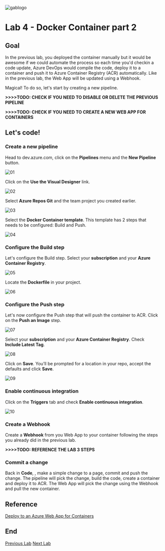 ![gablogo][gablogo]

# Lab 4 - Docker Container part 2

## Goal

In the previous lab, you deployed the container manually but it would be awesome if we could automate the process so each time you'd checkin a code update, Azure DevOps would compile the code, deploy it to a container and push it to Azure Container Registry (ACR) automatically.  Like in the previous lab, the Web App will be updated using a Webhook. 

Magical! To do so, let's start by creating a new pipeline.

**>>>>TODO: CHECK IF YOU NEED TO DISABLE OR DELETE THE PREVIOUS PIPELINE**

**>>>>TODO: CHECK IF YOU NEED TO CREATE A NEW WEB APP FOR CONTAINERS**

## Let's code!

### Create a new pipeline

Head to dev.azure.com, click on the **Pipelines** menu and the **New Pipeline** button.

![01][01]


Click on the **Use the Visual Designer** link.

![02][02]


Select **Azure Repos Git** and the team project you created earlier.

![03][03]


Select the **Docker Container template**.  This template has 2 steps that needs to be configured: Build and Push.

![04][04]


### Configure the Build step

Let's configure the Build step.  Select your **subscription** and your **Azure Container Registry**.  

![05][05]


Locate the **Dockerfile** in your project.

![06][06]


### Configure the Push step

Let's now configure the Push step that will push the container to ACR.  Click on the **Push an Image** step.

![07][07]


Select your **subscription** and your **Azure Container Registry**.  Check **Include Latest Tag**.

![08][08]


Click on **Save**.  You’ll be prompted for a location in your repo, accept the defaults and click **Save**.

![09][09]


### Enable continuous integration

Click on the **Triggers** tab and check **Enable continuous integration**.

![10][10]


### Create a Webhook

Create a **Webhook** from you Web App to your container following the steps you already did in the previous lab.

**>>>>TODO: REFERENCE THE LAB 3 STEPS**


### Commit a change

Back in **Code**, , make a simple change to a page, commit and push the change.  The pipeline will pick the change, build the code, create a container and deploy it to ACR.  The Web App will pick the change using the Webhook and pull the new container.


## Reference

[Deploy to an Azure Web App for Containers](https://docs.microsoft.com/en-us/azure/devops/pipelines/apps/cd/deploy-docker-webapp?view=azdevops)

## End
[Previous Lab](../Lab3/README.md)
[Next Lab](../Lab5/README.md)

[gablogo]: ../medias/GlobalAzureBootcamp2019.png "Global Azure Bootcamp 2019"
[01]: medias/Lab4-01.png
[02]: medias/Lab4-02.png
[03]: medias/Lab4-03.png
[04]: medias/Lab4-04.png
[05]: medias/Lab4-05.png
[06]: medias/Lab4-06.png
[07]: medias/Lab4-07.png
[08]: medias/Lab4-08.png
[09]: medias/Lab4-09.png
[10]: medias/Lab4-10.png
